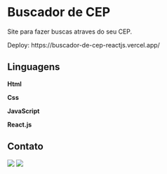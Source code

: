 <h1> Buscador de CEP </h1>
<p> Site para fazer buscas atraves do seu CEP.</p>
Deploy: https://buscador-de-cep-reactjs.vercel.app/

<h2> Linguagens </h2>
<p> <strong>Html</strong> </p>
<p> <strong>Css</strong> </p>
<p> <strong>JavaScript</strong> </p>
<p> <strong>React.js</strong> </p>


<h2> Contato </h2>
<p>
  <a href="https://www.instagram.com/elison__martins/" alt="Instagram">
  <img src="https://img.shields.io/badge/-Instagram-DF0174?style=for-the-badge&logo=instagram&logoColor=white&link=https://www.instagram.com/elison__martins/"/></a>
  
  <a href="https://www.linkedin.com/in/elison-martins/" alt="Linkedin">
  <img src="https://img.shields.io/badge/-Linkedin-0e76a8?style=for-the-badge&logo=Linkedin&logoColor=white&link=https://www.linkedin.com/in/elison-martins/" /></a>
</p>  
